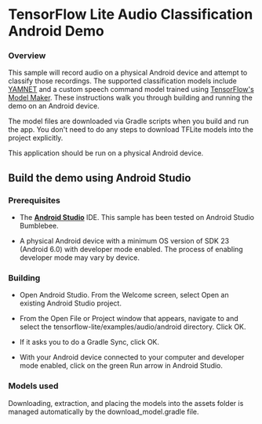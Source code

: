 # TensorFlow Lite Audio Classification Android Demo

### Overview

This sample will record audio on a physical Android device and attempt to
classify those recordings. The supported classification models include
[YAMNET](https://tfhub.dev/google/lite-model/yamnet/classification/tflite/1) and
a custom speech command model trained using
[TensorFlow's Model Maker](https://www.tensorflow.org/lite/models/modify/model_maker/speech_recognition).
These instructions walk you through building and running the demo on an Android
device.

The model files are downloaded via Gradle scripts when you build and run the
app. You don't need to do any steps to download TFLite models into the project
explicitly.

This application should be run on a physical Android device.

## Build the demo using Android Studio

### Prerequisites

*   The **[Android Studio](https://developer.android.com/studio/index.html)**
    IDE. This sample has been tested on Android Studio Bumblebee.

*   A physical Android device with a minimum OS version of SDK 23 (Android 6.0)
    with developer mode enabled. The process of enabling developer mode may vary
    by device.

### Building

*   Open Android Studio. From the Welcome screen, select Open an existing
    Android Studio project.

*   From the Open File or Project window that appears, navigate to and select
    the tensorflow-lite/examples/audio/android directory. Click OK.

*   If it asks you to do a Gradle Sync, click OK.

*   With your Android device connected to your computer and developer mode
    enabled, click on the green Run arrow in Android Studio.

### Models used

Downloading, extraction, and placing the models into the assets folder is
managed automatically by the download_model.gradle file.